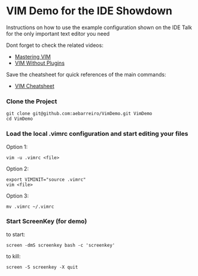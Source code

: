 # VIM Demo for the IDE Showdown

Instructions on how to use the example configuration shown on the IDE Talk for the only important text editor you need

Dont forget to check the related videos:
* [Mastering VIM](https://www.youtube.com/watch?v=wlR5gYd6um0)
* [VIM Without Plugins](https://www.youtube.com/watch?v=XA2WjJbmmoM)

Save the cheatsheet for quick references of the main commands:
* [VIM Cheatsheet](https://github.com/Praful/vim-cheatsheet/blob/master/vim-cheatsheet.pdf)

### Clone the Project
	git clone git@github.com:aebarreiro/VimDemo.git VimDemo
	cd VimDemo

### Load the local .vimrc configuration and start editing your files
Option 1:

	vim -u .vimrc <file>
	
Option 2:

	export VIMINIT="source .vimrc"
	vim <file>

Option 3:

	mv .vimrc ~/.vimrc

### Start ScreenKey (for demo)
to start:

	screen -dmS screenkey bash -c 'screenkey' 

to kill:

	screen -S screenkey -X quit

